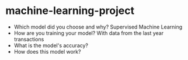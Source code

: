 # machine-learning-project

* Which model did you choose and why? Supervised Machine Learning
* How are you training your model? With data from the last year transactions
* What is the model's accuracy? 
* How does this model work?
